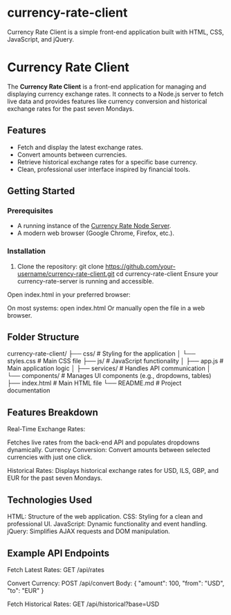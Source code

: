 # currency-rate-client
Currency Rate Client is a simple front-end application built with HTML, CSS, JavaScript, and jQuery.


# Currency Rate Client

The **Currency Rate Client** is a front-end application for managing and displaying currency exchange rates. It connects to a Node.js server to fetch live data and provides features like currency conversion and historical exchange rates for the past seven Mondays.

## Features

- Fetch and display the latest exchange rates.
- Convert amounts between currencies.
- Retrieve historical exchange rates for a specific base currency.
- Clean, professional user interface inspired by financial tools.

## Getting Started

### Prerequisites

- A running instance of the [Currency Rate Node Server](https://github.com/your-username/currency-rate-server).
- A modern web browser (Google Chrome, Firefox, etc.).

### Installation

1. Clone the repository:
   git clone https://github.com/your-username/currency-rate-client.git
   cd currency-rate-client
Ensure your currency-rate-server is running and accessible.

Open index.html in your preferred browser:

On most systems:
open index.html
Or manually open the file in a web browser.

## Folder Structure
currency-rate-client/
   ├── css/                   # Styling for the application
   │     └── styles.css       # Main CSS file
   ├── js/                    # JavaScript functionality
   │     ├── app.js           # Main application logic
   │     ├── services/        # Handles API communication
   │     └── components/      # Manages UI components (e.g., dropdowns, tables)
   ├── index.html             # Main HTML file
   └── README.md              # Project documentation


## Features Breakdown
Real-Time Exchange Rates:

Fetches live rates from the back-end API and populates dropdowns dynamically.
Currency Conversion:
Convert amounts between selected currencies with just one click.

Historical Rates:
Displays historical exchange rates for USD, ILS, GBP, and EUR for the past seven Mondays.


## Technologies Used
HTML: Structure of the web application.
CSS: Styling for a clean and professional UI.
JavaScript: Dynamic functionality and event handling.
jQuery: Simplifies AJAX requests and DOM manipulation.


## Example API Endpoints

Fetch Latest Rates:
GET /api/rates

Convert Currency:
POST /api/convert
Body:
{
  "amount": 100,
  "from": "USD",
  "to": "EUR"
}

Fetch Historical Rates:
GET /api/historical?base=USD

